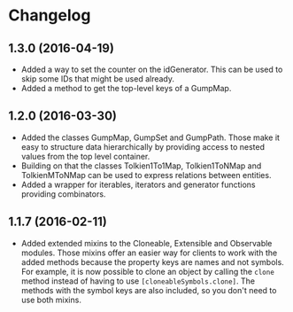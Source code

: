 # Changelog

## 1.3.0 (2016-04-19)

* Added a way to set the counter on the idGenerator. This can be used to skip some IDs that might be used already.
* Added a method to get the top-level keys of a GumpMap.

## 1.2.0 (2016-03-30)

* Added the classes GumpMap, GumpSet and GumpPath. Those make it easy to structure data hierarchically by providing access to nested values from the top level container.
* Building on that the classes Tolkien1To1Map, Tolkien1ToNMap and TolkienMToNMap can be used to express relations between entities.
* Added a wrapper for iterables, iterators and generator functions providing combinators.

## 1.1.7 (2016-02-11)

* Added extended mixins to the Cloneable, Extensible and Observable modules. Those mixins offer an easier way for clients to work with the added methods because the property keys are names and not symbols. For example, it is now possible to clone an object by calling the `clone` method instead of having to use `[cloneableSymbols.clone]`. The methods with the symbol keys are also included, so you don't need to use both mixins.